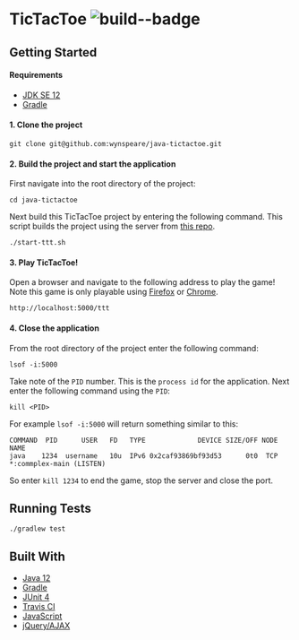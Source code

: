 # TicTacToe  ![build--badge](https://travis-ci.com/wynspeare/java-tictactoe.svg?branch=master)


## Getting Started

#### Requirements

* [JDK SE 12](https://www.oracle.com/technetwork/java/javase/downloads/index.html)
* [Gradle](https://gradle.org/install/)

#### 1. Clone the project

```
git clone git@github.com:wynspeare/java-tictactoe.git
```

#### 2. Build the project and start the application

First navigate into the root directory of the project:
```
cd java-tictactoe
```

Next build this TicTacToe project by entering the following command.  This script builds the project using the server from [this repo](https://github.com/wynspeare/http-server). 
```
./start-ttt.sh
```
#### 3. Play TicTacToe!

Open a browser and navigate to the following address to play the game!  Note this game is only playable using [Firefox](https://www.mozilla.org/en-US/firefox/new/) or [Chrome](https://support.google.com/chrome/answer/95346?co=GENIE.Platform%3DDesktop&hl=en).

```
http://localhost:5000/ttt
```

#### 4. Close the application
From the root directory of the project enter the following command:
```
lsof -i:5000 
```
Take note of the `PID` number. This is the `process id` for the application. Next enter the following command using the `PID`:
```
kill <PID>
```

For example `lsof -i:5000` will return something similar to this:
```
COMMAND  PID      USER   FD   TYPE             DEVICE SIZE/OFF NODE NAME
java    1234  username   10u  IPv6 0x2caf93869bf93d53      0t0  TCP *:commplex-main (LISTEN)
```

So enter `kill 1234` to end the game, stop the server and close the port.

## Running Tests
```
./gradlew test
```

## Built With

* [Java 12](https://www.oracle.com/technetwork/java/javase/downloads/index.html)
* [Gradle](https://gradle.org//)
* [JUnit 4](https://junit.org/junit4/)
* [Travis CI](https://travis-ci.org/)
* [JavaScript](https://www.javascript.com/)
* [jQuery/AJAX](https://api.jquery.com/jquery.ajax/)

